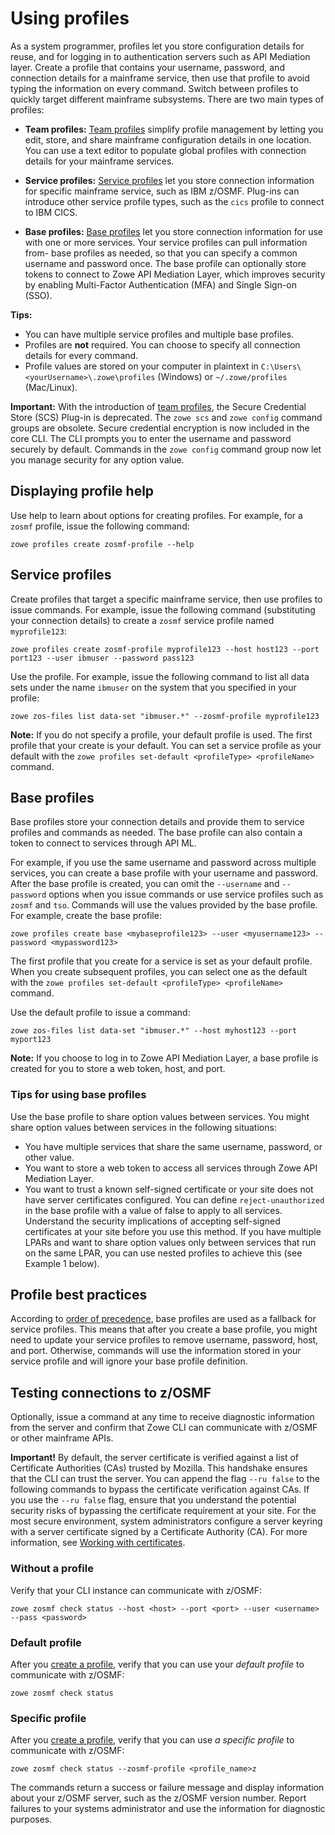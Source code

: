 # Using profiles

As a system programmer, profiles let you store configuration details for reuse, and for logging in to authentication servers such as API Mediation layer. Create a profile that contains your username, password, and connection details for a mainframe service, then use that profile to avoid typing the information on every command. Switch between profiles to quickly target different mainframe subsystems. There are two main types of profiles:

- **Team profiles:** [Team profiles](./cli-using-configuring-global-profiles.md) simplify profile management by letting you edit, store, and share mainframe configuration details in one location. You can use a text editor to populate global profiles with connection details for your mainframe services.

- **Service profiles:** [Service profiles](#service-profiles) let you store connection information for specific mainframe service, such as IBM z/OSMF. Plug-ins can introduce other service profile types, such as the `cics` profile to connect to IBM CICS.

- **Base profiles:** [Base profiles](#base-profiles) let you store connection information for use with one or more services. Your service profiles can pull information from- base profiles as needed, so that you can specify a common username and password once. The base profile can optionally store tokens to connect to Zowe API Mediation Layer, which improves security by enabling Multi-Factor Authentication (MFA) and Single Sign-on (SSO).


**Tips:**

- You can have multiple service profiles and multiple base profiles.
- Profiles are **not** required. You can choose to specify all connection details for every command.
- Profile values are stored on your computer in plaintext in `C:\Users\<yourUsername>\.zowe\profiles` (Windows) or `~/.zowe/profiles` (Mac/Linux).

**Important:** With the introduction of [team profiles](cli-using-configuring-global-profiles.md), the Secure Credential Store (SCS) Plug-in is deprecated. The `zowe scs` and `zowe config` command groups are obsolete. Secure credential encryption is now included in the core CLI. The CLI prompts you to enter the username and password securely by default. Commands in the `zowe config` command group now let you manage security for any option value.


## Displaying profile help

Use help to learn about options for creating profiles. For example, for a `zosmf` profile, issue the following command:

```
zowe profiles create zosmf-profile --help
```

## Service profiles

Create profiles that target a specific mainframe service, then use profiles to issue commands. For example, issue the following command (substituting your connection details) to create a `zosmf` service profile named `myprofile123`:

```
zowe profiles create zosmf-profile myprofile123 --host host123 --port port123 --user ibmuser --password pass123
```

Use the profile. For example, issue the following command to list all data sets under the name `ibmuser` on the system that you specified in your profile:

```
zowe zos-files list data-set "ibmuser.*" --zosmf-profile myprofile123
```

**Note:** If you do not specify a profile, your default profile is used. The first profile that your create is your default. You can set a service profile as your default with the `zowe profiles set-default <profileType> <profileName>` command.

## Base profiles

Base profiles store your connection details and provide them to service profiles and commands as needed. The base profile can also contain a token to connect to services through API ML.

For example, if you use the same username and password across multiple services, you can create a base profile with your username and password. After the base profile is created, you can omit the `--username` and `--password` options when you issue commands or use service profiles such as `zosmf` and `tso`. Commands will use the values provided by the base profile. For example, create the base profile:

```
zowe profiles create base <mybaseprofile123> --user <myusername123> --password <mypassword123>
```

The first profile that you create for a service is set as your default profile. When you create subsequent profiles, you can select one as the default with the `zowe profiles set-default <profileType> <profileName>` command.

Use the default profile to issue a command:

```
zowe zos-files list data-set "ibmuser.*" --host myhost123 --port myport123
```

**Note:** If you choose to log in to Zowe API Mediation Layer, a base profile is created for you to store a web token, host, and port.

### Tips for using base profiles

Use the base profile to share option values between services. You might share option values between services in the following situations:
- You have multiple services that share the same username, password, or other value.
- You want to store a web token to access all services through Zowe API Mediation Layer.
- You want to trust a known self-signed certificate or your site does not have server certificates configured. You can define `reject-unauthorized` in the base profile with a value of false to apply to all services. Understand the security implications of accepting self-signed certificates at your site before you use this method.
If you have multiple LPARs and want to share option values only between services that run on the same LPAR, you can use nested profiles to achieve this (see Example 1 below).

## Profile best practices

According to [order of precedence](#how-command-precedence-works), base profiles are used as a fallback for service profiles. This means that after you create a base profile, you might need to update your service profiles to remove username, password, host, and port. Otherwise, commands will use the information stored in your service profile and will ignore your base profile definition.

## Testing connections to z/OSMF

Optionally, issue a command at any time to receive diagnostic information from the server and confirm that Zowe CLI can communicate with z/OSMF or other mainframe APIs.

**Important!** By default, the server certificate is verified against a list of Certificate Authorities (CAs) trusted by Mozilla. This handshake ensures that the CLI can trust the server. You can append the flag `--ru false` to the following commands to bypass the certificate verification against CAs. If you use the `--ru false` flag, ensure that you understand the potential security risks of bypassing the certificate requirement at your site. For the most secure environment, system administrators configure a server keyring with a server certificate signed by a Certificate Authority (CA). For more information, see [Working with certificates](#working-with-certificates).

### Without a profile

Verify that your CLI instance can communicate with z/OSMF:

```
zowe zosmf check status --host <host> --port <port> --user <username> --pass <password>
```

### Default profile

After you [create a profile](../user-guide/cli-using-using-profiles.md), verify that you can use your *default profile* to communicate with z/OSMF:

```
zowe zosmf check status
```

### Specific profile


After you [create a profile](../user-guide/cli-using-using-profiles.md), verify that you can use *a specific profile* to communicate with z/OSMF:

```
zowe zosmf check status --zosmf-profile <profile_name>z
```

The commands return a success or failure message and display information about your z/OSMF server, such as the z/OSMF version number. Report failures to your systems administrator and use the information for diagnostic purposes.
